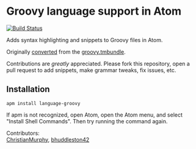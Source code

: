 # Groovy language support in Atom

[![Build Status](https://travis-ci.org/Jakehp/language-groovy.svg?branch=master)](https://travis-ci.org/Jakehp/language-groovy)

Adds syntax highlighting and snippets to Groovy files in Atom.

Originally [converted](http://atom.io/docs/latest/converting-a-text-mate-bundle)
from the [groovy.tmbundle](https://github.com/textmate/groovy.tmbundle).

Contributions are *greatly* appreciated. Please fork this repository, open a pull request to add snippets, make grammar tweaks, fix issues, etc.

## Installation

```shell
apm install language-groovy
```
If apm is not recognized, open Atom, open the Atom menu, and select "Install Shell Commands". Then try running the command again.

Contributors:  
[ChristianMurphy](https://github.com/ChristianMurphy), [bhuddleston42](https://github.com/bhuddleston42)

